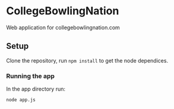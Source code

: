 CollegeBowlingNation
====================

Web application for collegebowlingnation.com

## Setup

Clone the repository, run `npm install` to get the node dependices.

### Running the app

In the app directory run:

    node app.js
